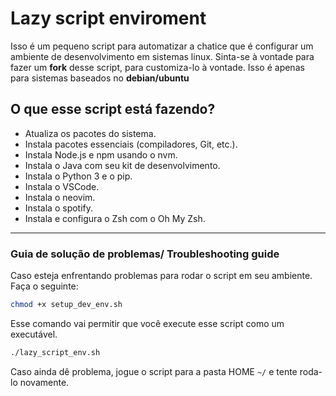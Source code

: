 # Lazy script enviroment

Isso é um pequeno script para automatizar a chatice que é configurar um ambiente de desenvolvimento em sistemas linux. Sinta-se à vontade para fazer um **fork** desse script, para customiza-lo à vontade. Isso é apenas para sistemas baseados no **debian/ubuntu** 

## O que esse script está fazendo?

- Atualiza os pacotes do sistema.
- Instala pacotes essenciais (compiladores, Git, etc.).
- Instala Node.js e npm usando o nvm.
- Instala o Java com seu kit de desenvolvimento.
- Instala o Python 3 e o pip.
- Instala o VSCode.
- Instala o neovim.
- Instala o spotify.
- Instala e configura o Zsh com o Oh My Zsh.

<hr>

### Guia de solução de problemas/ Troubleshooting guide

Caso esteja enfrentando problemas para rodar o script em seu ambiente. Faça o seguinte:

```bash
chmod +x setup_dev_env.sh
```

Esse comando vai permitir que você execute esse script como um executável.

```bash
./lazy_script_env.sh
```
Caso ainda dê problema, jogue o script para a pasta HOME `~/` e tente roda-lo novamente.
